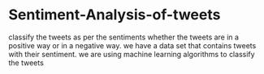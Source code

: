 # Sentiment-Analysis-of-tweets
classify the tweets as per the sentiments whether the tweets are in a positive way or in a negative way. we have a data set that contains tweets with their sentiment. we  are using machine learning algorithms to classify the tweets 
